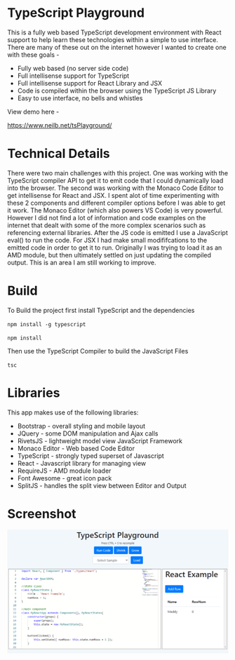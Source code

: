 # TypeScript Playground
This is a fully web based TypeScript development environment with React support to help learn these technologies within a simple to use interface. There are many of these out on the internet however I wanted to create one with these goals -

- Fully web based (no server side code)
- Full intellisense support for TypeScript 
- Full intellisense support for React Library and JSX
- Code is compiled within the browser using the TypeScript JS Library
- Easy to use interface, no bells and whistles

View demo here -

https://www.neilb.net/tsPlayground/


# Technical Details
There were two main challenges with this project. One was working with the TypeScript compiler API to get it to emit code that I could dynamically load into the browser. The second was working with the Monaco Code Editor to get intellisense for React and JSX. I spent alot of time experimenting with these 2 components and different compiler options before I was able to get it work. The Monaco Editor (which also powers VS Code) is very powerful. However I did not find a lot of information and code examples on the internet that dealt with some of the more complex scenarios such as referencing external libraries. After the JS code is emitted I use a JavaScript eval() to run the code. For JSX I had make small modififcations to the emitted code in order to get it to run. Originally I was trying to load it as an AMD module, but then ultimately settled on just updating the compiled output. This is an area I am still working to improve.


# Build
To Build the project first install TypeScript and the dependencies

`npm install -g typescript`

`npm install`

Then use the TypeScript Compiler to build the JavaScript Files

`tsc`

# Libraries
This app makes use of the following libraries:

- Bootstrap - overall styling and mobile layout 
- JQuery - some DOM manipulation and Ajax calls
- RivetsJS - lightweight model view JavaScript Framework
- Monaco Editor - Web based Code Editor
- TypeScript - strongly typed superset of Javascript 
- React - Javascript library for managing view 
- RequireJS - AMD module loader
- Font Awesome - great icon pack
- SplitJS - handles the split view between Editor and Output

# Screenshot

![alt](screenshot.PNG)